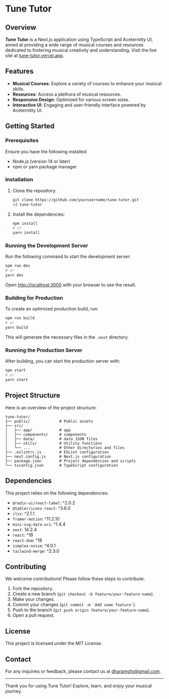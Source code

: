 # Tune Tutor

## Overview

**Tune Tutor** is a Next.js application using TypeScript and Aceternitty UI, aimed at providing a wide range of musical courses and resources dedicated to fostering musical creativity and understanding. Visit the live site at [tune-tutor.vercel.app](https://tune-tutor.vercel.app).

## Features

- **Musical Courses**: Explore a variety of courses to enhance your musical skills.
- **Resources**: Access a plethora of musical resources.
- **Responsive Design**: Optimized for various screen sizes.
- **Interactive UI**: Engaging and user-friendly interface powered by Aceternitty UI.

## Getting Started

### Prerequisites

Ensure you have the following installed:

- Node.js (version 14 or later)
- npm or yarn package manager

### Installation

1. Clone the repository:

    ```bash
    git clone https://github.com/yourusername/tune-tutor.git
    cd tune-tutor
    ```

2. Install the dependencies:

    ```bash
    npm install
    # or
    yarn install
    ```

### Running the Development Server

Run the following command to start the development server:

```bash
npm run dev
# or
yarn dev
```

Open [http://localhost:3000](http://localhost:3000) with your browser to see the result.

### Building for Production

To create an optimized production build, run:

```bash
npm run build
# or
yarn build
```

This will generate the necessary files in the `.next` directory.

### Running the Production Server

After building, you can start the production server with:

```bash
npm start
# or
yarn start
```

## Project Structure

Here is an overview of the project structure:

```
tune-tutor/
├── public/             # Public assets
├── src/
│   ├── app/            # app
│   ├── components/     # components
│   ├── data/           # data JSON files
│   ├── utils/          # Utility functions
│   └── ...             # Other directories and files
├── .eslintrc.js        # ESLint configuration
├── next.config.js      # Next.js configuration
├── package.json        # Project dependencies and scripts
└── tsconfig.json       # TypeScript configuration
```

## Dependencies

This project relies on the following dependencies:

- `@radix-ui/react-label`: ^2.0.2
- `@tabler/icons-react`: ^3.6.0
- `clsx`: ^2.1.1
- `framer-motion`: ^11.2.10
- `mini-svg-data-uri`: ^1.4.4
- `next`: 14.2.4
- `react`: ^18
- `react-dom`: ^18
- `simplex-noise`: ^4.0.1
- `tailwind-merge`: ^2.3.0

## Contributing

We welcome contributions! Please follow these steps to contribute:

1. Fork the repository.
2. Create a new branch (`git checkout -b feature/your-feature-name`).
3. Make your changes.
4. Commit your changes (`git commit -m 'Add some feature'`).
5. Push to the branch (`git push origin feature/your-feature-name`).
6. Open a pull request.

## License

This project is licensed under the MIT License.

## Contact

For any inquiries or feedback, please contact us at [dharamgfx@gmail.com](mailto:your-email@example.com).

---

Thank you for using Tune Tutor! Explore, learn, and enjoy your musical journey.